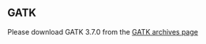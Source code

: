 ## GATK

Please download GATK 3.7.0 from the [GATK archives page](https://software.broadinstitute.org/gatk/download/archive)
